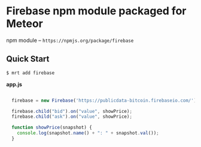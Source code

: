 Firebase npm module packaged for Meteor
==========================

npm module – `https://npmjs.org/package/firebase`

## Quick Start

```sh
$ mrt add firebase
```

**app.js**
```javascript

  firebase = new Firebase('https://publicdata-bitcoin.firebaseio.com/');

  firebase.child("bid").on("value", showPrice);
  firebase.child("ask").on("value", showPrice);

  function showPrice(snapshot) {
    console.log(snapshot.name() + ": " + snapshot.val());
  }


```